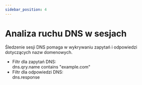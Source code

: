 ```yaml
---
sidebar_position: 4
---
```


# Analiza ruchu DNS w sesjach

Śledzenie sesji DNS pomaga w wykrywaniu zapytań i odpowiedzi dotyczących nazw domenowych.

* Filtr dla zapytań DNS:  
  dns.qry.name contains "example.com"  
* Filtr dla odpowiedzi DNS:  
  dns.response